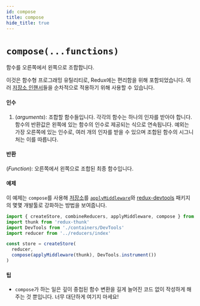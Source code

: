 ```yaml
---
id: compose
title: compose
hide_title: true
---
```


# `compose(...functions)`

함수를 오른쪽에서 왼쪽으로 조합합니다.

이것은 함수형 프로그래밍 유틸리티로, Redux에는 편리함을 위해 포함되었습니다.
여러 [저장소 인핸서](../understanding/thinking-in-redux/Glossary.md#저장소-인핸서)들을 순차적으로 적용하기 위해 사용할 수 있습니다.

#### 인수

1. (_arguments_): 조합할 함수들입니다. 각각의 함수는 하나의 인자를 받아야 합니다. 함수의 반환값은 왼쪽에 있는 함수의 인수로 제공되는 식으로 연속됩니다. 예외는 가장 오른쪽에 있는 인수로, 여러 개의 인자를 받을 수 있으며 조합된 함수의 시그니처는 이를 따릅니다.

#### 반환

(_Function_): 오른쪽에서 왼쪽으로 조합된 최종 함수입니다.

#### 예제

이 예제는 `compose`를 사용해 [저장소](Store.md)를 [`applyMiddleware`](applyMiddleware.md)와 [redux-devtools](https://github.com/gaearon/redux-devtools) 패키지의 몇몇 개발툴로 강화하는 방법을 보여줍니다.

```js
import { createStore, combineReducers, applyMiddleware, compose } from 'redux'
import thunk from 'redux-thunk'
import DevTools from './containers/DevTools'
import reducer from '../reducers/index'

const store = createStore(
  reducer,
  compose(applyMiddleware(thunk), DevTools.instrument())
)
```

#### 팁

- `compose`가 하는 일은 깊이 중첩된 함수 변환을 길게 늘어진 코드 없이 작성하게 해주는 것 뿐입니다. 너무 대단하게 여기지 마세요!
